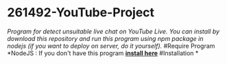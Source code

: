 # 261492-YouTube-Project
*Program for detect unsuitable live chat on YouTube Live. You can install by download this repository and run this program using npm package in nodejs (if you want to deploy on server, do it yourself).*
#Require Program
*NodeJS : If you don't have this program **[install here](https://nodejs.org/en/download/)**
#Installation
* 
